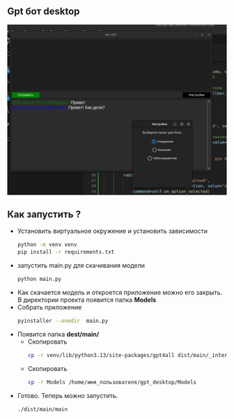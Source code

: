 ## Gpt бот desktop
![Image promo](promo.png)

## Как запустить ?
- Установить виртуальное окружение и установить зависимости
    ```bash
    python -m venv venv
    pip install -r requirements.txt
    ```
- запустить main.py для скачивания модели
    ```bash
    python main.py
    ```
- Как скачается модель и откроется приложение можно его закрыть. В директории проекта появится папка **Models**
- Собрать приложение
    ```bash
    pyinstaller --onedir  main.py
    ```
- Появится папка **dest/main/**
    - Скопировать
        ```bash
        cp -r venv/lib/python3.13/site-packages/gpt4all dist/main/_internal
        ```
    - Скопировать
        ```bash
        cp -r Models /home/имя_пользователя/gpt_desktop/Models
        ```
- Готово. Теперь можно запустить.
    ```bash
    ./dist/main/main 
    ```